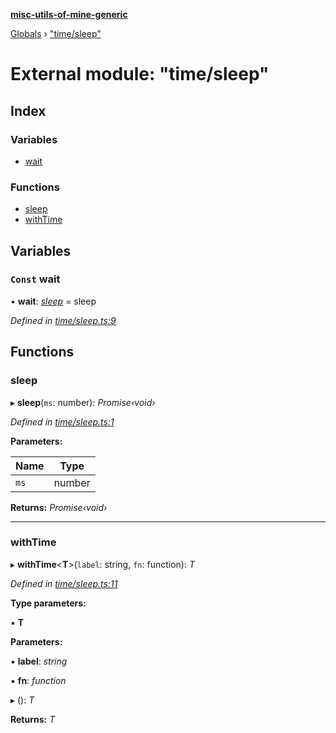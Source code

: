 **[misc-utils-of-mine-generic](../README.md)**

[Globals](../globals.md) › ["time/sleep"](_time_sleep_.md)

# External module: "time/sleep"

## Index

### Variables

* [wait](_time_sleep_.md#const-wait)

### Functions

* [sleep](_time_sleep_.md#sleep)
* [withTime](_time_sleep_.md#withtime)

## Variables

### `Const` wait

• **wait**: *[sleep](_time_sleep_.md#sleep)* =  sleep

*Defined in [time/sleep.ts:9](https://github.com/cancerberoSgx/misc-utils-of-mine/blob/b6947cf/misc-utils-of-mine-generic/src/time/sleep.ts#L9)*

## Functions

###  sleep

▸ **sleep**(`ms`: number): *Promise‹void›*

*Defined in [time/sleep.ts:1](https://github.com/cancerberoSgx/misc-utils-of-mine/blob/b6947cf/misc-utils-of-mine-generic/src/time/sleep.ts#L1)*

**Parameters:**

Name | Type |
------ | ------ |
`ms` | number |

**Returns:** *Promise‹void›*

___

###  withTime

▸ **withTime**<**T**>(`label`: string, `fn`: function): *T*

*Defined in [time/sleep.ts:11](https://github.com/cancerberoSgx/misc-utils-of-mine/blob/b6947cf/misc-utils-of-mine-generic/src/time/sleep.ts#L11)*

**Type parameters:**

▪ **T**

**Parameters:**

▪ **label**: *string*

▪ **fn**: *function*

▸ (): *T*

**Returns:** *T*